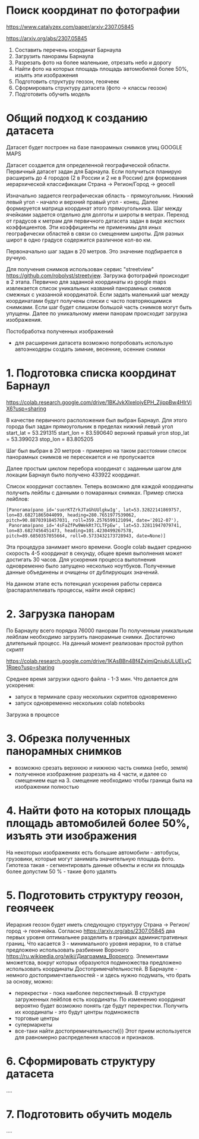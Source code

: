 # Поиск координат по фотографии
https://www.catalyzex.com/paper/arxiv:2307.05845

https://arxiv.org/abs/2307.05845

1. Составить перечень координат Барнаула
2. Загрузить панорамы Барнаула
3. Разрезать фото на более маленькие, отрезать небо и дорогу
4. Найти фото на которых площадь площадь автомобилей более 50%, изъять эти изображения
5. Подготовить структуру геозон, геоячеек
6. Сформировать структуру датасета (фото -> классы геозон)
7. Подготовить обучить модель


# Общий подход к созданию датасета

Датасет будет построен на базе панорамных снимков улиц GOOGLE MAPS

Датасет создается для определенной географической области. Первичный датасет задан для Барнаула. 
Если получиться планирую расширить до 4 городов (2 в России и 2 не в России) для формования иерархической классификации Страна -> Регион/Город -> geocell

Изначально задается географическая область - прямоугольник. Нижний левый угол - начало и верхний правый угол - конец.
Далее формируется матрица координат этого прямоугольника. Шаг между ячейками задается отдельно для долготы и широты в метрах.
Переход от градусов к метрам для первичного датасета задан в виде жестких коэффициентов. Эти коэффициенты не применимы для иных географически областей в связи со смещением широты. Для разных широт в одно градусе содержится различное кол-во км.


Первоначально шаг задан в 20 метров. Это значение подбирается в ручную. 

Для получения снимков использован сервис "streetview" https://github.com/robolyst/streetview. 
Загрузка фотографий происходит в 2 этапа. 
Первично для заданной координаты из google maps извлекается список уникальных названий панорамных снимков смежных с указанной координатой. Если задать маленький шаг между координатами будут получены списки с часто повторяющимися снимками. Если шаг будет слишком большой часть снимков могут быть упущены.
Далее по уникальному имени панорам происходит загрузка изображения.

Постобработка полученных изображений
- для расширения датасета возможно попробовать использую автоэнкодеры создать зимние, весенние, осенние снимки


# 1. Подготовка списка координат Барнаул
https://colab.research.google.com/drive/1BKJvkXlxelojyEPH_ZjippBw4HlrViX6?usp=sharing

В качестве первичного расположения был выбран Барнаул. Для этого города был задан прямоугольник в пределах
нижний левый угол
start_lat = 53.291315
start_lon = 83.590640
верхний правый угол
stop_lat = 53.399023
stop_lon = 83.805205

Шаг был выбран в 20 метров - примерно на таком расстоянии список панорамных снимков не пересекается и не пропускается

Далее простым циклом перебора координат с заданным шагом для локации Барнаул было получено 433922 координат. 

Список координат составлен. Теперь возможно для каждой координаты получить лейблы с данными о помаранных снимках.
Пример списка лейблов:
```
[Panorama(pano_id='suorKTZrkJTaGhUUlgkwIg', lat=53.32822141869757, lon=83.68271865044099, heading=280.7651977539062, pitch=90.88703918457031, roll=359.2576599121094, date='2012-07'),
 Panorama(pano_id='4sFaZfPw9WekRt7CLTFpEw', lat=53.32811947079741, lon=83.6827456451473, heading=101.4230499267578, pitch=89.6850357055664, roll=0.5733432173728943, date=None)]
```
Эта процедура занимает много времени. Google colab выдает среднюю скорость 4-5 координат в секунду, общее время выполнения может достигать 30 часов.
Для ускорения процесса выполнения одновременно было запущено несколько ноутбуков. Полученные данные объединены и очищены от дублирующих значений.

На данном этапе есть потенциал ускорения работы сервиса (распараллеливать процессы, найти иной сервис)

# 2. Загрузка панорам


По Барнаулу всего порядка 76000 панорам
По полученным уникальным лейблам необходимо загрузить панорамные снимки. Достаточно длительный процесс.
На данный момент реализован простой python скрипт 

https://colab.research.google.com/drive/1KAsBBn4Bf4ZxjmjQniubULUELyC1Rqeo?usp=sharing

Среднее время загрузки одного файла - 1-3 мин. Что делается для ускорения:
- запуск в терминале сразу нескольких скриптов одновременно
- запуск одновременно нескольких colab notebooks

Загрузка в процессе


# 3. Обрезка полученных панорамных снимков

- возможно срезать верхнюю и нижнюю часть снимка (небо, земля)
- полученное изображение разрезать на 4 части, и далее со смещением еще на 3. смещение необходимо чтобы граница была на изображении полностью

# 4. Найти фото на которых площадь площадь автомобилей более 50%, изъять эти изображения

На некоторых изображениях есть большие автомобили - автобусы, грузовики, которые могут занимать значительную площадь фото. Гипотеза такая - сегментировать данные объекты и если их площадь более допустим 50 % - такие фото удалять

# 5. Подготовить структуру геозон, геоячеек

Иерархия геозон будет иметь следующую структуру Страна -> Регион/город -> геоячейка.
Согласно https://arxiv.org/abs/2307.05845 два первых уровня оптимальнее разделить в границах административных границ.
Что касается 3 - минимального уровня иерархи, то в статье предложено использовать разбиение Вороного https://ru.wikipedia.org/wiki/Диаграмма_Вороного. Элементами множетсва, вокруг которых образуются подмножества предложено использовать координаты Достопримеча́тельностей. 
В Барнауле - немного достопримечтаельностей - и здесь нужно подумать, что брать за основу, можно:
- перекрестки - пока наиболее перспективный. В структуре загруженных лейблов есть координаты. По изменению координат вероятно будет возможно понять где будут перекрестки. Получить их координаты - это будут центры подмножеств
- торговые центры
- супермаркеты
- все-таки найти достопремичательности)))
Этот прием используется для равномерно распределения классов и признаков.


# 6. Сформировать структуру датасета

....
 
# 7. Подготовить обучить модель

....

